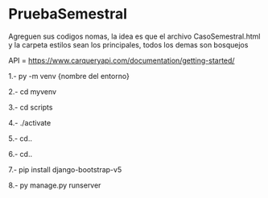 ﻿# PruebaSemestral
 Agreguen sus codigos nomas, la idea es que el archivo CasoSemestral.html y la carpeta estilos sean los principales, todos los demas son bosquejos

API = https://www.carqueryapi.com/documentation/getting-started/

1.- py -m venv {nombre del entorno}

2.- cd myvenv

3.- cd scripts

4.- ./activate

5.- cd..

6.- cd..

7.- pip install django-bootstrap-v5

8.- py manage.py runserver
